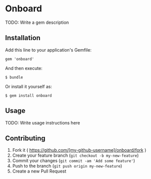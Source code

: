 # Onboard

TODO: Write a gem description

## Installation

Add this line to your application's Gemfile:

    gem 'onboard'

And then execute:

    $ bundle

Or install it yourself as:

    $ gem install onboard

## Usage

TODO: Write usage instructions here

## Contributing

1. Fork it ( https://github.com/[my-github-username]/onboard/fork )
2. Create your feature branch (`git checkout -b my-new-feature`)
3. Commit your changes (`git commit -am 'Add some feature'`)
4. Push to the branch (`git push origin my-new-feature`)
5. Create a new Pull Request
